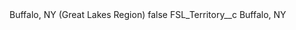<?xml version="1.0" encoding="UTF-8"?>
<CustomMetadata xmlns="http://soap.sforce.com/2006/04/metadata" xmlns:xsi="http://www.w3.org/2001/XMLSchema-instance" xmlns:xsd="http://www.w3.org/2001/XMLSchema">
    <label>Buffalo, NY (Great Lakes Region)</label>
    <protected>false</protected>
    <values>
        <field>FSL_Territory__c</field>
        <value xsi:type="xsd:string">Buffalo, NY</value>
    </values>
</CustomMetadata>
